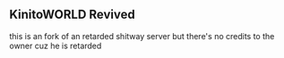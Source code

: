 ## KinitoWORLD Revived
this is an fork of an retarded shitway server but there's no credits to the owner cuz he is retarded
